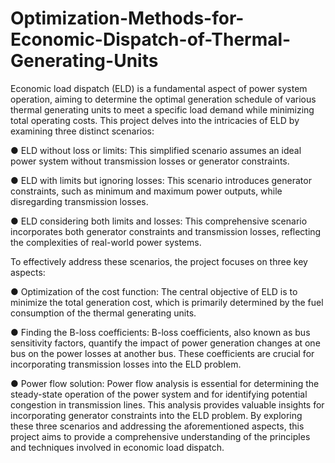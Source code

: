 # Optimization-Methods-for-Economic-Dispatch-of-Thermal-Generating-Units
Economic load dispatch (ELD) is a fundamental aspect of power system operation, aiming to determine the optimal generation schedule of various thermal generating units to meet a specific load demand while minimizing total operating costs. This project delves into the intricacies of ELD by examining three distinct scenarios:

● ELD without loss or limits: This simplified scenario assumes an ideal power system without transmission losses or generator constraints.

● ELD with limits but ignoring losses: This scenario introduces generator constraints, such as minimum and maximum power outputs, while disregarding transmission losses.

● ELD considering both limits and losses: This comprehensive scenario incorporates both generator constraints and transmission losses, reflecting the complexities of real-world power systems.

To effectively address these scenarios, the project focuses on three key aspects:

● Optimization of the cost function: The central objective of ELD is to minimize the total generation cost, which is primarily determined by the fuel consumption of the thermal generating units.

● Finding the B-loss coefficients: B-loss coefficients, also known as bus sensitivity factors, quantify the impact of power generation changes at one bus on the power losses at another bus. These coefficients are crucial for incorporating transmission losses into the ELD problem.

● Power flow solution: Power flow analysis is essential for determining the steady-state operation of the power system and for identifying potential congestion in transmission lines. This analysis provides valuable insights for incorporating generator constraints into the ELD problem. 
By exploring these three scenarios and addressing the aforementioned aspects, this project aims to provide a comprehensive understanding of the principles and techniques involved in economic load dispatch.
